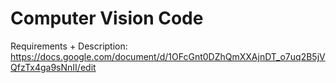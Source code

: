 # Computer Vision Code

Requirements + Description:
https://docs.google.com/document/d/1OFcGnt0DZhQmXXAjnDT_o7uq2B5jVQfzTx4ga9sNnII/edit
